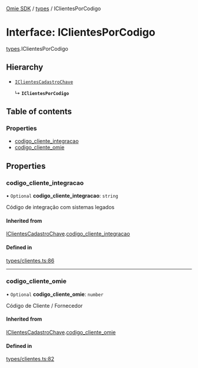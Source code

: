 [Omie SDK](../README.md) / [types](../modules/types.md) / IClientesPorCodigo

# Interface: IClientesPorCodigo

[types](../modules/types.md).IClientesPorCodigo

## Hierarchy

- [`IClientesCadastroChave`](types.IClientesCadastroChave.md)

  ↳ **`IClientesPorCodigo`**

## Table of contents

### Properties

- [codigo\_cliente\_integracao](types.IClientesPorCodigo.md#codigo_cliente_integracao)
- [codigo\_cliente\_omie](types.IClientesPorCodigo.md#codigo_cliente_omie)

## Properties

### codigo\_cliente\_integracao

• `Optional` **codigo\_cliente\_integracao**: `string`

Código de integração com sistemas legados

#### Inherited from

[IClientesCadastroChave](types.IClientesCadastroChave.md).[codigo_cliente_integracao](types.IClientesCadastroChave.md#codigo_cliente_integracao)

#### Defined in

[types/clientes.ts:86](https://github.com/lucas-bogos/omie-sdk/blob/96c014c/src/types/clientes.ts#L86)

___

### codigo\_cliente\_omie

• `Optional` **codigo\_cliente\_omie**: `number`

Código de Cliente / Fornecedor

#### Inherited from

[IClientesCadastroChave](types.IClientesCadastroChave.md).[codigo_cliente_omie](types.IClientesCadastroChave.md#codigo_cliente_omie)

#### Defined in

[types/clientes.ts:82](https://github.com/lucas-bogos/omie-sdk/blob/96c014c/src/types/clientes.ts#L82)
